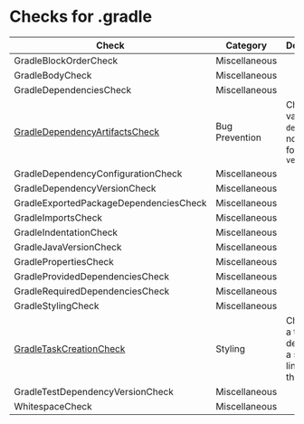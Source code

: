 # Checks for .gradle

Check | Category | Description
----- | -------- | -----------
GradleBlockOrderCheck | Miscellaneous | |
GradleBodyCheck | Miscellaneous | |
GradleDependenciesCheck | Miscellaneous | |
[GradleDependencyArtifactsCheck](checks/gradle_dependency_artifacts_check.markdown#gradledependencyartifactscheck) | Bug Prevention | Checks that value `default` is not used for attribute `version` |
GradleDependencyConfigurationCheck | Miscellaneous | |
GradleDependencyVersionCheck | Miscellaneous | |
GradleExportedPackageDependenciesCheck | Miscellaneous | |
GradleImportsCheck | Miscellaneous | |
GradleIndentationCheck | Miscellaneous | |
GradleJavaVersionCheck | Miscellaneous | |
GradlePropertiesCheck | Miscellaneous | |
GradleProvidedDependenciesCheck | Miscellaneous | |
GradleRequiredDependenciesCheck | Miscellaneous | |
GradleStylingCheck | Miscellaneous | |
[GradleTaskCreationCheck](checks/gradle_task_creation_check.markdown#gradletaskcreationcheck) | Styling | Checks that a task is declared on a separate line before the closure |
GradleTestDependencyVersionCheck | Miscellaneous | |
WhitespaceCheck | Miscellaneous | |